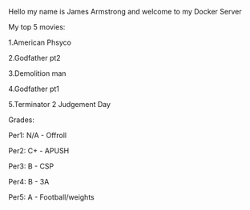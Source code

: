  Hello my name is James Armstrong and welcome to my Docker Server

My top 5 movies:

1.American Phsyco

2.Godfather pt2

3.Demolition man

4.Godfather pt1

5.Terminator 2 Judgement Day

Grades:

Per1: N/A - Offroll

Per2: C+ - APUSH

Per3: B - CSP

Per4: B - 3A

Per5: A - Football/weights

